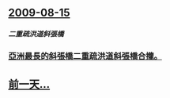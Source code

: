 ## [2009-08-15](/zh/news/2009/08/15/index.md)

##### 二重疏洪道斜張橋
### [ 亞洲最長的斜張橋二重疏洪道斜張橋合攏。](/zh/news/2009/08/15/亞洲最長的斜張橋二重疏洪道斜張橋合攏.md)
## [前一天...](/zh/news/2009/08/14/index.md)

